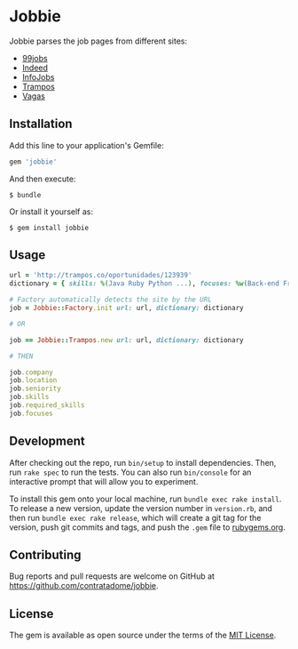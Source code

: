 # Jobbie

Jobbie parses the job pages from different sites:

* [99jobs](https://www.99jobs.com/)
* [Indeed](http://www.indeed.com.br/)
* [InfoJobs](http://www.infojobs.com.br/)
* [Trampos](http://trampos.co/)
* [Vagas](http://www.vagas.com.br/)

## Installation

Add this line to your application's Gemfile:

```ruby
gem 'jobbie'
```

And then execute:

    $ bundle

Or install it yourself as:

    $ gem install jobbie

## Usage

``` ruby
url = 'http://trampos.co/oportunidades/123939'
dictionary = { skills: %(Java Ruby Python ...), focuses: %w(Back-end Front-end Analytics ...) }

# Factory automatically detects the site by the URL
job = Jobbie::Factory.init url: url, dictionary: dictionary

# OR

job == Jobbie::Trampos.new url: url, dictionary: dictionary

# THEN

job.company
job.location
job.seniority
job.skills
job.required_skills
job.focuses
```

## Development

After checking out the repo, run `bin/setup` to install dependencies. Then, run `rake spec` to run the tests. You can also run `bin/console` for an interactive prompt that will allow you to experiment.

To install this gem onto your local machine, run `bundle exec rake install`. To release a new version, update the version number in `version.rb`, and then run `bundle exec rake release`, which will create a git tag for the version, push git commits and tags, and push the `.gem` file to [rubygems.org](https://rubygems.org).

## Contributing

Bug reports and pull requests are welcome on GitHub at https://github.com/contratadome/jobbie.


## License

The gem is available as open source under the terms of the [MIT License](http://opensource.org/licenses/MIT).

